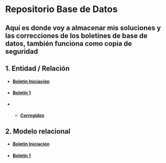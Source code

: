 # Repositorio Base de Datos

## Aquí es donde voy a almacenar mis soluciones y las correcciones de los boletines de base de datos, también funciona como copia de seguridad

## 1. Entidad / Relación

- #### [Boletín Iniciación](https://github.com/sbFranj/BBDD/tree/main/Boletines/Boletin%20Iniciacion)

- #### [Boletín 1](https://github.com/sbFranj/BBDD/tree/main/Boletines/Boletin%201)

- - ##### [Corregidos](https://github.com/sbFranj/BBDD/tree/main/Boletines/Boletin%201/Corregidos)


## 2. Modelo relacional


- #### [Boletín Iniciación](https://github.com/sbFranj/BBDD/blob/main/Boletines/Modelo%20relacional/Boletin%201.pdf)

- #### [Boletín 1]()
